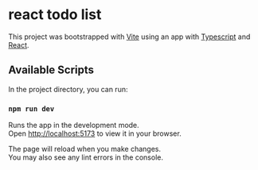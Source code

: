 # react todo list
This project was bootstrapped with [Vite](https://vitejs.dev/) using an app with [Typescript](https://www.typescriptlang.org/) and [React](https://reactjs.org/).

## Available Scripts

In the project directory, you can run:

### `npm run dev`

Runs the app in the development mode.\
Open [http://localhost:5173](http://localhost:5173) to view it in your browser.

The page will reload when you make changes.\
You may also see any lint errors in the console.
